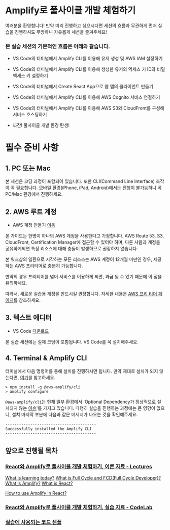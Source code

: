 # Amplify로 풀사이클 개발 체험하기

여러분을 환영합니다! 만약 미리 진행하고 싶으시다면 세션의 흐름과 무관하게 먼저 실습을 진행하셔도 무방하니 자유롭게 세션을 즐겨주세요!

### 본 실습 세션의 기본적인 흐름은 아래와 같습니다.

- VS Code의 터미널에서 Amplify CLI를 이용해 유저 생성 및 AWS IAM 설정하기
- VS Code의 터미널에서 Amplify CLI를 이용해 생성한 유저의 엑세스 키 ID와 비밀 액세스 키 설정하기
- VS Code의 터미널에서 Create React App으로 웹 앱의 클라이언트 만들기
- VS Code의 터미널에서 Amplify CLI를 이용해 AWS Cognito 서비스 연결하기
- VS Code의 터미널에서 Amplify CLI를 이용해 AWS S3와 CloudFront를 구성해 서비스 호스팅하기

- 짜잔! 풀사이클 개발 환경 탄생!

# 필수 준비 사항

## 1. PC 또는 Mac

본 세션은 코딩 과정이 포함되어 있습니다. 또한 CLI(Command Line Interface) 조작이 꼭 필요합니다. 모바일 환경(iPhone, iPad, Android)에서는 진행이 불가능하니 꼭 PC/Mac 환경에서 진행하세요.

## 2. AWS 루트 계정

- AWS 계정 만들기 [이동](https://aws.amazon.com/ko/)

본 가이드는 한명이 하나의 AWS 계정을 사용한다고 가정합니다. AWS Route 53, S3, CloudFront, Certification Manager에 접근할 수 있어야 하며, 다른 사람과 계정을 공유하게되면 특정 리소스에 대해 충돌이 발생하므로 권장하지 않습니다.

본 워크샵의 일환으로 시작하는 모든 리소스는 AWS 계정이 12개월 미만인 경우, 제공하는 AWS 프리티어로 충분히 가능합니다.

만약의 경우 프리티어를 넘어 서비스를 이용하게 되면, 과금 될 수 있기 때문에 이 점을 유의하세요.

따라서, 새로운 실습용 계정을 만드시길 권장합니다. 자세한 내용은 [AWS 프리 티어 페이지](https://aws.amazon.com/free/)를 참조하세요.

## 3. 텍스트 에디터

- VS Code [다운로드](https://code.visualstudio.com/)

본 실습 세션에는 실제 코딩이 포함됩니다. VS Code를 꼭 설치해주세요.

## 4. Terminal & Amplify CLI

터미널에서 다음 명령어를 통해 설치를 진행하시면 됩니다. 만약 제대로 설치가 되지 않는다면, [여기](https://aws-amplify.github.io/docs/)를 참고하세요.

```
> npm install -g @aws-amplify/cli
> amplify configure
```

`@aws-amplify/cli`는 현재 일부 환경에서 'Optional Dependency가 정상적으로 설치되지 않는 [이슈](https://github.com/aws-amplify/amplify-cli/issues/1996)'를 가지고 있습니다. 다행히 실습을 진행하는 과정에는 큰 영향이 없으니, 설치 마지막 부분에 다음과 같은 메세지가 나오는 것을 확인해주세요.

```bash
----------------------------------------
Successfully installed the Amplify CLI
----------------------------------------
```

## 앞으로 진행될 목차

### [React와 Amplify로 풀사이클 개발 체험하기, 이론 자료 - Lectures](lectures/chapter1.md)

[What is learning today?](lectures/chapter1.md)
[What is Full Cycle and FCD(Full Cycle Developer)?](lectures/chapter2.md)
[What is Amplify?](lectures/chapter3.md)
[What is React?](lectures/chapter4.md)

[How to use Amplify in React?](lectures/chapter5.md)

### [React와 Amplify로 풀사이클 개발 체험하기, 실습 자료 - CodeLab](codelab/README.md)

### [실습에 사용되는 코드 샘플](https://github.com/rayleighko/amathon-amplify-FCD/tree/master/code_samples/create-react-app-auth-amplify)
